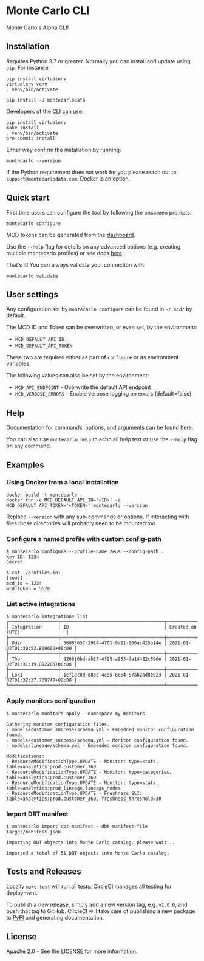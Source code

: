 # Monte Carlo CLI

Monte Carlo's Alpha CLI!

## Installation

Requires Python 3.7 or greater. Normally you can install and update using `pip`. For instance:

```shell
pip install virtualenv
virtualenv venv
. venv/bin/activate

pip install -U montecarlodata
```

Developers of the CLI can use:

```shell
pip install virtualenv
make install
. venv/bin/activate
pre-commit install
```

Either way confirm the installation by running:

```shell
montecarlo --version
```

If the Python requirement does not work for you please reach out to `support@montecarlodata.com`. Docker is an option.

## Quick start

First time users can configure the tool by following the onscreen prompts:

```shell
montecarlo configure
```

MCD tokens can be generated from the [dashboard](https://getmontecarlo.com/get-token).

Use the `--help` flag for details on any advanced options (e.g. creating multiple montecarlo profiles) or
see docs [here][cli-docs].

That's it! You can always validate your connection with:

```shell
montecarlo validate
```

## User settings

Any configuration set by `montecarlo configure` can be found in `~/.mcd/` by default.

The MCD ID and Token can be overwritten, or even set, by the environment:

- `MCD_DEFAULT_API_ID`
- `MCD_DEFAULT_API_TOKEN`

These two are required either as part of `configure` or as environment variables.

The following values can also be set by the environment:

- `MCD_API_ENDPOINT` - Overwrite the default API endpoint
- `MCD_VERBOSE_ERRORS` - Enable verbose logging on errors (default=false)

## Help

Documentation for commands, options, and arguments can be found [here][cli-docs].

You can also use `montecarlo help` to echo all help text or use the `--help` flag on any command.

## Examples

### Using Docker from a local installation

```shell
docker build -t montecarlo .
docker run -e MCD_DEFAULT_API_ID='<ID>' -e MCD_DEFAULT_API_TOKEN='<TOKEN>' montecarlo --version
```

Replace `--version` with any sub-commands or options. If interacting with files those directories will probably need to be mounted too.

### Configure a named profile with custom config-path

```shell
$ montecarlo configure --profile-name zeus --config-path .
Key ID: 1234
Secret:

$ cat ./profiles.ini
[zeus]
mcd_id = 1234
mcd_token = 5678
```

### List active integrations

```shell
$ montecarlo integrations list
╒══════════════════╤══════════════════════════════════════╤══════════════════════════════════╕
│ Integration      │ ID                                   │ Created on (UTC)                 │
╞══════════════════╪══════════════════════════════════════╪══════════════════════════════════╡
│ Odin             │ 58005657-2914-4701-9a11-260ac425b14e │ 2021-01-02T01:30:52.806602+00:00 │
├──────────────────┼──────────────────────────────────────┼──────────────────────────────────┤
│ Thor             │ 926816bd-ab17-4f95-a953-fa14482c59de │ 2021-01-02T01:31:19.892205+00:00 │
├──────────────────┼──────────────────────────────────────┼──────────────────────────────────┤
│ Loki             │ 1cf1dc0d-d8ec-4c85-8e64-57ab2ad8e023 │ 2021-01-02T01:32:37.709747+00:00 │
╘══════════════════╧══════════════════════════════════════╧══════════════════════════════════╛
```

### Apply monitors configuration

```shell
$ montecarlo monitors apply --namespace my-monitors

Gathering monitor configuration files.
- models/customer_success/schema.yml - Embedded monitor configuration found.
- models/customer_success/schema.yml - Monitor configuration found.
- models/lineage/schema.yml - Embedded monitor configuration found.

Modifications:
- ResourceModificationType.UPDATE - Monitor: type=stats, table=analytics:prod.customer_360
- ResourceModificationType.UPDATE - Monitor: type=categories, table=analytics:prod.customer_360
- ResourceModificationType.UPDATE - Monitor: type=stats, table=analytics:prod_lineage.lineage_nodes
- ResourceModificationType.UPDATE - Freshness SLI: table=analytics:prod.customer_360, freshness_threshold=30
```

### Import DBT manifest

```shell
$ montecarlo import dbt-manifest --dbt-manifest-file target/manifest.json

Importing DBT objects into Monte Carlo catalog. please wait...

Imported a total of 51 DBT objects into Monte Carlo catalog.
```

## Tests and Releases

Locally `make test` will run all tests. CircleCI manages all testing for deployment.

To publish a new release, simply add a new version tag, e.g. `v1.0.0`, and push that tag to GitHub. CircleCI will take care of publishing a new package to [PyPI](https://pypi.org/project/montecarlodata/) and generating documentation.

## License

Apache 2.0 - See the [LICENSE](http://www.apache.org/licenses/LICENSE-2.0) for more information.

[cli-docs]: https://clidocs.getmontecarlo.com/
